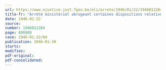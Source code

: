 ```yaml
---
url: https://www.ejustice.just.fgov.be/eli/arrete/1946/01/22/1946012204/justel
title-fr: "Arrêté ministériel abrogeant certaines dispositions relatives aux moulins industriels"
date: 1946-01-22
source:
number: 1946012204
page: 888888
case: 1946-01-22/04
publication: 1946-01-30
starts:
modifies:
pdf-original:
pdf-consolidated:
---
```



